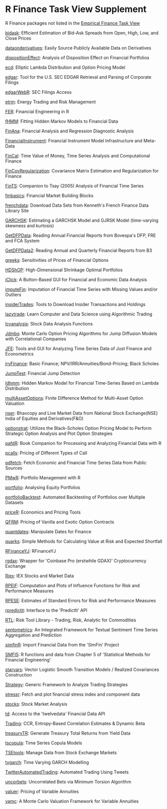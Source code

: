 # R Finance Task View Supplement
R Finance packages not listed in the [Empirical Finance Task View](https://cran.r-project.org/web/views/Finance.html)

[bidask](https://cran.r-project.org/web/packages/bidask/index.html): Efficient Estimation of Bid-Ask Spreads from Open, High, Low, and Close Prices

[dataonderivatives](https://cran.r-project.org/web/packages/dataonderivatives/index.html): Easily Source Publicly Available Data on Derivatives

[dispositionEffect](https://cran.r-project.org/web/packages/dispositionEffect/index.html): Analysis of Disposition Effect on Financial Portfolios

[ecd](https://cran.r-project.org/web/packages/ecd/index.html): Elliptic Lambda Distribution and Option Pricing Model

[edgar](https://cran.r-project.org/web/packages/edgar/index.html): Tool for the U.S. SEC EDGAR Retrieval and Parsing of Corporate Filings

[edgarWebR](https://cran.r-project.org/web/packages/edgarWebR/index.html): SEC Filings Access

[etrm](https://cran.r-project.org/web/packages/etrm/index.html): Energy Trading and Risk Management

[FER](https://cran.r-project.org/web/packages/FER/index.html): Financial Engineering in R

[fHMM](https://cran.r-project.org/web/packages/fHMM/index.html): Fitting Hidden Markov Models to Financial Data

[FinAna](https://cran.r-project.org/web/packages/FinAna/index.html): Financial Analysis and Regression Diagnostic Analysis

[FinancialInstrument](https://cran.r-project.org/web/packages/FinancialInstrument/index.html): Financial Instrument Model Infrastructure and Meta-Data

[FinCal](https://cran.r-project.org/web/packages/FinCal/index.html): Time Value of Money, Time Series Analysis and Computational Finance

[FinCovRegularization](https://cran.r-project.org/web/packages/FinCovRegularization/index.html): Covariance Matrix Estimation and Regularization for Finance

[FinTS](https://cran.r-project.org/web/packages/FinTS/index.html): Companion to Tsay (2005) Analysis of Financial Time Series

[fmbasics](https://cran.r-project.org/web/packages/fmbasics/index.html): Financial Market Building Blocks

[frenchdata](https://cran.r-project.org/web/packages/frenchdata/index.html): Download Data Sets from Kenneth's French Finance Data Library Site

[GARCHSK](https://cran.r-project.org/web/packages/GARCHSK/index.html): Estimating a GARCHSK Model and GJRSK Model (time-varying skewness and kurtosis)

[GetDFPData](https://cran.r-project.org/web/packages/GetDFPData/index.html): Reading Annual Financial Reports from Bovespa's DFP, FRE and FCA System

[GetDFPData2](https://cran.r-project.org/web/packages/GetDFPData2/index.html): Reading Annual and Quarterly Financial Reports from B3

[greeks](https://cran.r-project.org/web/packages/greeks/index.html): Sensitivities of Prices of Financial Options

[HDShOP](https://cran.r-project.org/web/packages/HDShOP/index.html): High-Dimensional Shrinkage Optimal Portfolios

[iClick](https://cran.r-project.org/web/packages/iClick/index.html): A Button-Based GUI for Financial and Economic Data Analysis

[imputeFin](https://cran.r-project.org/web/packages/imputeFin/index.html): Imputation of Financial Time Series with Missing Values and/or Outliers

[insiderTrades](https://cran.r-project.org/web/packages/insiderTrades/index.html): Tools to Download Insider Transactions and Holdings

[lazytrade](https://cran.r-project.org/web/packages/lazytrade/index.html): Learn Computer and Data Science using Algorithmic Trading

[lcyanalysis](https://cran.r-project.org/web/packages/lcyanalysis/index.html): Stock Data Analysis Functions

[Jdmbs](https://cran.r-project.org/web/packages/Jdmbs/index.html): Monte Carlo Option Pricing Algorithms for Jump Diffusion Models with Correlational Companies

[JFE](https://cran.r-project.org/web/packages/JFE/index.html): Tools and GUI for Analyzing Time Series Data of Just Finance and Econometrics

[jrvFinance](https://cran.r-project.org/web/packages/jrvFinance/index.html): Basic Finance; NPV/IRR/Annuities/Bond-Pricing; Black Scholes

[JumpTest](https://cran.r-project.org/web/packages/JumpTest/index.html): Financial Jump Detection

[ldhmm](https://cran.r-project.org/web/packages/JumpTest/index.html): Hidden Markov Model for Financial Time-Series Based on Lambda Distribution

[multiAssetOptions](https://cran.r-project.org/web/packages/multiAssetOptions/index.html): Finite Difference Method for Multi-Asset Option Valuation

[nser](https://cran.r-project.org/web/packages/nser/index.html): Bhavcopy and Live Market Data from National Stock Exchange(NSE) India of Equities and Derivatives(F&O)

[optionstrat](https://cran.r-project.org/web/packages/optionstrat/index.html): Utilizes the Black-Scholes Option Pricing Model to Perform Strategic Option Analysis and Plot Option Strategies

[pafdR](https://cran.r-project.org/web/packages/pafdR/index.html): Book Companion for Processing and Analyzing Financial Data with R

[pcalls](https://cran.r-project.org/web/packages/pcalls/index.html): Pricing of Different Types of Call

[pdfetch](https://cran.r-project.org/web/packages/pdfetch/index.html): Fetch Economic and Financial Time Series Data from Public Sources

[PMwR](https://cran.r-project.org/web/packages/PMwR/index.html): Portfolio Management with R

[portfolio](https://cran.r-project.org/web/packages/portfolio/index.html): Analysing Equity Portfolios

[portfolioBacktest](https://cran.r-project.org/web/packages/portfolioBacktest/index.html): Automated Backtesting of Portfolios over Multiple Datasets

[priceR](https://cran.r-project.org/web/packages/priceR/index.html): Economics and Pricing Tools

[QFRM](https://cran.r-project.org/web/packages/QFRM/index.html): Pricing of Vanilla and Exotic Option Contracts

[quantdates](https://cran.r-project.org/web/packages/quantdates/index.html): Manipulate Dates for Finance

[quarks](https://cran.r-project.org/web/packages/quarks/index.html): Simple Methods for Calculating Value at Risk and Expected Shortfall

[RFinanceYJ](https://cran.r-project.org/web/packages/RFinanceYJ/index.html): RFinanceYJ

[rgdax](https://cran.r-project.org/web/packages/rgdax/index.html): Wrapper for 'Coinbase Pro (erstwhile GDAX)' Cryptocurrency Exchange

[Riex](https://cran.r-project.org/web/packages/Riex/index.html): IEX Stocks and Market Data

[RPEIF](https://cran.r-project.org/web/packages/RPEIF/index.html): Computation and Plots of Influence Functions for Risk and Performance Measures

[RPESE](https://cran.r-project.org/web/packages/RPESE/index.html): Estimates of Standard Errors for Risk and Performance Measures

[rpredictit](https://cran.r-project.org/web/packages/rpredictit/index.html): Interface to the 'PredictIt' API

[RTL](https://cran.r-project.org/web/packages/RTL/index.html): Risk Tool Library - Trading, Risk, Analytic for Commodities

[sentometrics](https://cran.r-project.org/web/packages/sentometrics/index.html): An Integrated Framework for Textual Sentiment Time Series Aggregation and Prediction

[simfinR](https://cran.r-project.org/web/packages/simfinR/index.html): Import Financial Data from the 'SimFin' Project

[SMFI5](https://cran.r-project.org/web/packages/SMFI5/index.html): R functions and data from Chapter 5 of 'Statistical Methods for Financial Engineering'

[starvars](https://cran.r-project.org/web/packages/starvars/index.html): Vector Logistic Smooth Transition Models / Realized Covariances Construction

[Strategy](https://cran.r-project.org/web/packages/Strategy/index.html): Generic Framework to Analyze Trading Strategies

[stressr](https://cran.r-project.org/web/packages/stressr/index.html): Fetch and plot financial stress index and component data

[stocks](https://cran.r-project.org/web/packages/stocks/index.html): Stock Market Analysis

[td](https://cran.r-project.org/web/packages/td/index.html): Access to the 'twelvedata' Financial Data API

[Trading](https://cran.r-project.org/web/packages/Trading/index.html): CCR, Entropy-Based Correlation Estimates & Dynamic Beta

[treasuryTR](https://cran.r-project.org/web/packages/treasuryTR/index.html): Generate Treasury Total Returns from Yield Data

[tscopula](https://cran.r-project.org/web/packages/tscopula/index.html): Time Series Copula Models

[TSEtools](https://cran.r-project.org/web/packages/TSEtools/index.html): Manage Data from Stock Exchange Markets

[tvgarch](https://cran.r-project.org/web/packages/tvgarch/index.html): Time Varying GARCH Modelling

[TwitterAutomatedTrading](https://cran.r-project.org/web/packages/TwitterAutomatedTrading/index.html): Automated Trading Using Tweets

[uncorbets](https://cran.r-project.org/web/packages/uncorbets/index.html): Uncorrelated Bets via Minimum Torsion Algorithm

[valuer](https://cran.r-project.org/web/packages/valuer/index.html): Pricing of Variable Annuities

[vamc](https://cran.r-project.org/web/packages/vamc/index.html): A Monte Carlo Valuation Framework for Variable Annuities
